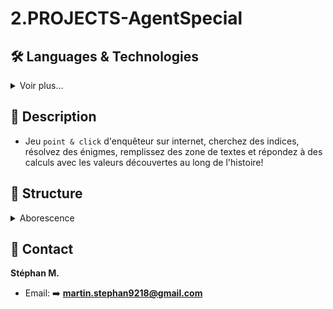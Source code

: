 # 2.PROJECTS-AgentSpecial

## 🛠️ Languages & Technologies
<details><summary>Voir plus...</summary>

- **Backend:**
  - ***Language:***
    - ![C#](https://img.shields.io/badge/C%23-239120?style=for-the-badge&logo=c-sharp&logoColor=white)
    - ![SQL](https://img.shields.io/badge/SQL-336791?style=for-the-badge&logo=postgresql&logoColor=white)
    - ![Markdown](https://img.shields.io/badge/Markdown-000000?style=for-the-badge&logo=markdown&logoColor=white)


  - ***Framework:***
    - ![.Net](https://img.shields.io/badge/.NET-5C2D91?style=for-the-badge&logo=.net&logoColor=white)
    - ![ASP.NET](https://img.shields.io/badge/ASP.NET-512BD4?style=for-the-badge&logo=asp.net&logoColor=white)
    - ![.NET Core](https://img.shields.io/badge/.NET_Core-512BD4?style=for-the-badge&logo=dotnet&logoColor=white)
    - ![EF Core](https://img.shields.io/badge/Entity_Framework_Core-512BD4?style=for-the-badge&logo=entity-framework&logoColor=white)
    - ![EF Core Identity](https://img.shields.io/badge/EFCore_Identity-512BD4?style=for-the-badge&logo=dotnet&logoColor=white)

  - ***Database:***
    - ![MySQL](https://img.shields.io/badge/MySQL-4479A1?style=for-the-badge&logo=mysql&logoColor=white)
    - ![phpMyAdmin](https://img.shields.io/badge/phpMyAdmin-4B6C9E?style=for-the-badge&logoColor=white)

  - ***Environnement***
    - ![Docker](https://img.shields.io/badge/Docker-2496ED?style=for-the-badge&logo=docker&logoColor=white)
    - ![Docker Desktop](https://img.shields.io/badge/Docker%20Desktop-2496ED?style=for-the-badge&logo=docker&logoColor=white)

- **Frontend:**
  - ***Language:***
    - ![HTML5](https://img.shields.io/badge/html5-%23E34F26.svg?style=for-the-badge&logo=html5&logoColor=white)
    - ![CSS3](https://img.shields.io/badge/css3-%231572B6.svg?style=for-the-badge&logo=css3&logoColor=white)
    - ![JavaScript](https://img.shields.io/badge/javascript-%23323330.svg?style=for-the-badge&logo=javascript&logoColor=%23F7DF1E)
    - ![Markdown](https://img.shields.io/badge/Markdown-000000?style=for-the-badge&logo=markdown&logoColor=white)

  - ***Framework:***
    - ![React](https://img.shields.io/badge/react-%2320232a.svg?style=for-the-badge&logo=react&logoColor=%2361DAFB)

</details>

## 🎯 Description
- Jeu `point & click` d'enquêteur sur internet, cherchez des indices, résolvez des énigmes, remplissez des zone de textes et répondez à des calculs avec les valeurs découvertes au long de l'histoire!


## 📂 Structure
<details><summary>Aborescence</summary>

```
racine/ (https://github.com/M-Stephan/2.PROJECTS-Agent-Special)
    |
    ├─ README.md
    |
    ├─ Backend.sln
    |
    ├─ Backend/
    |   ├─ Controllers/
    |   |   ├─ PlayerController.cs
    |   |   └─ UserController.cs
    |   ├─ Data/
    |   |   ├─ ApplicationDbContext.cs
    |   |   └─ ApplicationDbContextFactory.cs
    |   ├─ DTOs/
    |   |   ├─ LoginDTO.cs
    |   |   ├─ PlayerDTO.cs
    |   |   ├─ RegisterDTO.cs
    |   |   └─ UserDTO.cs
    |   ├─ Models/
    |   |   ├─ ApplicationUser.cs
    |   |   └─ Player.cs
    |   ├─ Services/
    |   |   ├─ ConfiguratorService.cs
    |   |   ├─ IPlayerService.cs
    |   |   ├─ IUserService.cs
    |   |   ├─ PlayerService.cs
    |   |   └─ UserService.cs
    |   ├─ Properties/
    |   |   └─ launchSettings.json
    |   ├─ appsettings.json
    |   ├─ appsettings.Development.json
    |   ├─ Backend.csproj
    |   ├─ Backend.http
    |   └─ Program.cs
    |
    ├─ UnitTests/
    |   ├─ bin/
    |   ├─ obj/
    |   ├─ UnitTests.csproj
    |   └─ UnitServiceTests.cs (Ecriture en cours)
    |
    ├─ Frontend/
    |   ├─ src/
    |   |   ├─ assets/
    |   |   |   ├─ detective_desk.png
    |   |   |   ├─ detective_desk2.png
    |   |   |   ├─ mouse.png
    |   |   |   └─ mouse2.png
    |   |   |
    |   |   ├─ components/
    |   |   |   ├─ App.jsx
    |   |   |   ├─ ConnectionSuccess.jsx
    |   |   |   ├─ Header.jsx
    |   |   |   ├─ InfoEnquete.jsx
    |   |   |   ├─ Login.jsx
    |   |   |   ├─ Mail1.jsx
    |   |   |   ├─ MailBox.jsx
    |   |   |   ├─ MainPage.jsx
    |   |   |   ├─ PcDesktop.jsx
    |   |   |   ├─ Player.jsx
    |   |   |   ├─ playerApi.jsx
    |   |   |   ├─ Register.jsx
    |   |   |   └─ Screen.jsx
    |   |   |
    |   |   ├─ style/
    |   |   |   ├─ App.css
    |   |   |   ├─ ConnectionSucess.css
    |   |   |   ├─ Enquete.css
    |   |   |   ├─ Form.css
    |   |   |   ├─ Header.css
    |   |   |   ├─ MailBox.css
    |   |   |   ├─ MainPage.css
    |   |   |   ├─ Mouse.css
    |   |   |   ├─ PcDesktop.css
    |   |   |   ├─ Player.css
    |   |   |   ├─ Screen.css
    |   |   |   └─ index.css
    |   |   |   
    |   |   └─ main.jsx
    |   |   
    |   ├─ .gitignore (Créé automatiquement avec l'initialisation du projet React+Vite)
    |   ├─ README.md (Créé automatiquement avec l'initialisation du projet React+Vite)
    |   ├─ eslint.config.json
    |   ├─ index.html
    |   ├─ package-lock.json
    |   ├─ package.json
    |   └─ vite.config.js
    |
    └─ ProjectNotes/ (Toutes les notes durant le developpement du projet)
        ├─ Backend.md (Decompose les steps pour le backend)
        ├─ Histoire.md (Histoire du jeu et IRL permettra de construire le frontend et la progression du jeu)
        └─ ProjectBase.md (Premier jet sur feuille description des idées de départ et des tech à utiliser)
```

</details>

## 👤 Contact
**Stéphan M.**  
- Email: ➡️ **martin.stephan9218@gmail.com**

